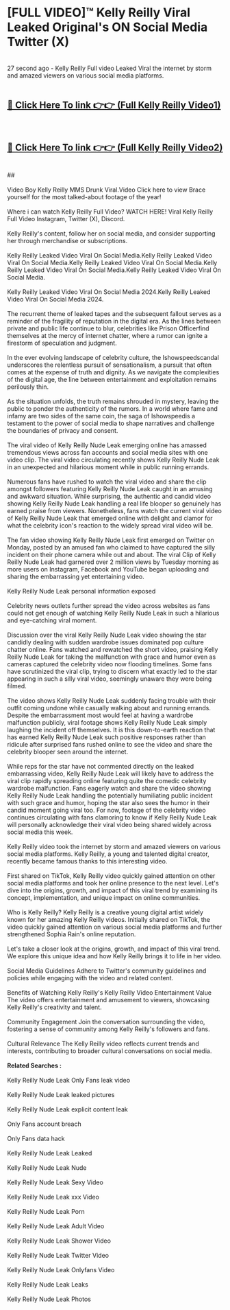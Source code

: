 # [FULL VIDEO]™ Kelly Reilly Viral Leaked Original's ON Social Media Twitter (X) <br>
<br>
27 second ago - Kelly Reilly Full video Leaked Viral the internet by storm and amazed viewers on various social media platforms.<br>

 <br>

##  <a href="https://play.123hd.live?title=Full Kelly_Reilly&ref=git">🔴 Click Here To link 👉👉 (Full Kelly Reilly Video1)</a><br>
  <br>

##  <a href="https://play.123hd.live?title=Full Kelly_Reilly&ref=git">🔴 Click Here To link 👉👉 (Full Kelly Reilly Video2)</a><br>
  <br>
  ##


  <br>

  <br>
Video Boy Kelly Reilly MMS Drunk Viral.Video Click here to view Brace yourself for the most talked-about footage of the year!
<br><br>
Where i can watch Kelly Reilly Full Video? WATCH HERE! Viral Kelly Reilly Full Video Instagram, Twitter (X), Discord.
<br><br>
Kelly Reilly's content, follow her on social media, and consider supporting her through merchandise or subscriptions.
<br><br>
Kelly Reilly Leaked Video Viral On Social Media.Kelly Reilly Leaked Video Viral On Social Media.Kelly Reilly Leaked Video Viral On Social Media.Kelly Reilly Leaked Video Viral On Social Media.Kelly Reilly Leaked Video Viral On Social Media.
<br><br>
Kelly Reilly Leaked Video Viral On Social Media 2024.Kelly Reilly Leaked Video Viral On Social Media 2024.
<br><br>
The recurrent theme of leaked tapes and the subsequent fallout serves as a reminder of the fragility of reputation in the digital era. As the lines between private and public life continue to blur, celebrities like Prison Officerfind themselves at the mercy of internet chatter, where a rumor can ignite a firestorm of speculation and judgment.
<br><br>
In the ever evolving landscape of celebrity culture, the Ishowspeedscandal underscores the relentless pursuit of sensationalism, a pursuit that often comes at the expense of truth and dignity. As we navigate the complexities of the digital age, the line between entertainment and exploitation remains perilously thin.
<br><br>
As the situation unfolds, the truth remains shrouded in mystery, leaving the public to ponder the authenticity of the rumors. In a world where fame and infamy are two sides of the same coin, the saga of Ishowspeedis a testament to the power of social media to shape narratives and challenge the boundaries of privacy and consent.
<br><br>
The viral video of Kelly Reilly Nude Leak emerging online has amassed tremendous views across fan accounts and social media sites with one video clip. The viral video circulating recently shows Kelly Reilly Nude Leak in an unexpected and hilarious moment while in public running errands.
<br><br>
Numerous fans have rushed to watch the viral video and share the clip amongst followers featuring Kelly Reilly Nude Leak caught in an amusing and awkward situation. While surprising, the authentic and candid video showing Kelly Reilly Nude Leak handling a real life blooper so genuinely has earned praise from viewers. Nonetheless, fans watch the current viral video of Kelly Reilly Nude Leak that emerged online with delight and clamor for what the celebrity icon's reaction to the widely spread viral video will be.
<br><br>
The fan video showing Kelly Reilly Nude Leak first emerged on Twitter on Monday, posted by an amused fan who claimed to have captured the silly incident on their phone camera while out and about. The viral Clip of Kelly Reilly Nude Leak had garnered over 2 million views by Tuesday morning as more users on Instagram, Facebook and YouTube began uploading and sharing the embarrassing yet entertaining video.
<br><br>
Kelly Reilly Nude Leak personal information exposed
<br><br>
Celebrity news outlets further spread the video across websites as fans could not get enough of watching Kelly Reilly Nude Leak in such a hilarious and eye-catching viral moment.
<br><br>
Discussion over the viral Kelly Reilly Nude Leak video showing the star candidly dealing with sudden wardrobe issues dominated pop culture chatter online. Fans watched and rewatched the short video, praising Kelly Reilly Nude Leak for taking the malfunction with grace and humor even as cameras captured the celebrity video now flooding timelines. Some fans have scrutinized the viral clip, trying to discern what exactly led to the star appearing in such a silly viral video, seemingly unaware they were being filmed.
<br><br>
The video shows Kelly Reilly Nude Leak suddenly facing trouble with their outfit coming undone while casually walking about and running errands. Despite the embarrassment most would feel at having a wardrobe malfunction publicly, viral footage shows Kelly Reilly Nude Leak simply laughing the incident off themselves. It is this down-to-earth reaction that has earned Kelly Reilly Nude Leak such positive responses rather than ridicule after surprised fans rushed online to see the video and share the celebrity blooper seen around the internet.
<br><br>
While reps for the star have not commented directly on the leaked embarrassing video, Kelly Reilly Nude Leak will likely have to address the viral clip rapidly spreading online featuring quite the comedic celebrity wardrobe malfunction. Fans eagerly watch and share the video showing Kelly Reilly Nude Leak handling the potentially humiliating public incident with such grace and humor, hoping the star also sees the humor in their candid moment going viral too. For now, footage of the celebrity video continues circulating with fans clamoring to know if Kelly Reilly Nude Leak will personally acknowledge their viral video being shared widely across social media this week.
<br><br>
Kelly Reilly video took the internet by storm and amazed viewers on various social media platforms. Kelly Reilly, a young and talented digital creator, recently became famous thanks to this interesting video.
<br><br>
First shared on TikTok, Kelly Reilly video quickly gained attention on other social media platforms and took her online presence to the next level. Let's dive into the origins, growth, and impact of this viral trend by examining its concept, implementation, and unique impact on online communities.
<br><br>
Who is Kelly Reilly? Kelly Reilly is a creative young digital artist widely known for her amazing Kelly Reilly videos. Initially shared on TikTok, the video quickly gained attention on various social media platforms and further strengthened Sophia Rain's online reputation.
<br><br>
Let's take a closer look at the origins, growth, and impact of this viral trend. We explore this unique idea and how Kelly Reilly brings it to life in her video.
<br><br>
Social Media Guidelines Adhere to Twitter's community guidelines and policies while engaging with the video and related content.
<br><br>
Benefits of Watching Kelly Reilly's Kelly Reilly Video Entertainment Value The video offers entertainment and amusement to viewers, showcasing Kelly Reilly's creativity and talent.
<br><br>
Community Engagement Join the conversation surrounding the video, fostering a sense of community among Kelly Reilly's followers and fans.
<br><br>
Cultural Relevance The Kelly Reilly video reflects current trends and interests, contributing to broader cultural conversations on social media.
<br><br>
<strong>Related Searches :</strong>
<br><br>
Kelly Reilly Nude Leak Only Fans leak video
<br><br>
Kelly Reilly Nude Leak leaked pictures
<br><br>
Kelly Reilly Nude Leak explicit content leak
<br><br>
Only Fans account breach
<br><br>
Only Fans data hack
<br><br>
Kelly Reilly Nude Leak Leaked
<br><br>
Kelly Reilly Nude Leak Nude
<br><br>
Kelly Reilly Nude Leak Sexy Video
<br><br>
Kelly Reilly Nude Leak xxx Video
<br><br>
Kelly Reilly Nude Leak Porn
<br><br>
Kelly Reilly Nude Leak Adult Video
<br><br>
Kelly Reilly Nude Leak Shower Video
<br><br>
Kelly Reilly Nude Leak Twitter Video
<br><br>
Kelly Reilly Nude Leak Onlyfans Video
<br><br>
Kelly Reilly Nude Leak Leaks
<br><br>
Kelly Reilly Nude Leak Photos